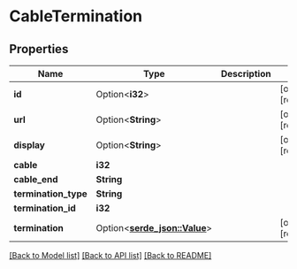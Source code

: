 # CableTermination

## Properties

Name | Type | Description | Notes
------------ | ------------- | ------------- | -------------
**id** | Option<**i32**> |  | [optional][readonly]
**url** | Option<**String**> |  | [optional][readonly]
**display** | Option<**String**> |  | [optional][readonly]
**cable** | **i32** |  | 
**cable_end** | **String** |  | 
**termination_type** | **String** |  | 
**termination_id** | **i32** |  | 
**termination** | Option<[**serde_json::Value**](.md)> |  | [optional][readonly]

[[Back to Model list]](../README.md#documentation-for-models) [[Back to API list]](../README.md#documentation-for-api-endpoints) [[Back to README]](../README.md)


